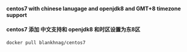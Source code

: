 #### centos7 with chinese lanugage and openjdk8 and GMT+8 timezone support
#### centos7 添加 中文支持和 openjdk8 和时区设置为东8区

```shell script
docker pull blankhnag/centos7
```